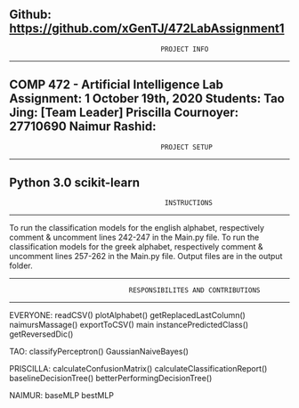 Github: https://github.com/xGenTJ/472LabAssignment1
-----------------------------------------------------------------------------------------------------------------
                                          PROJECT INFO
-----------------------------------------------------------------------------------------------------------------
COMP 472 -  Artificial Intelligence
Lab Assignment: 1
October 19th, 2020
Students:  Tao Jing:							[Team Leader]
           Priscilla Cournoyer: 27710690
		       Naimur Rashid: 
-----------------------------------------------------------------------------------------------------------------
                                          PROJECT SETUP
-----------------------------------------------------------------------------------------------------------------
Python 3.0
scikit-learn
-----------------------------------------------------------------------------------------------------------------
                                           INSTRUCTIONS
---------------------------------------------------------------------------------------------------------------  
To run the classification models for the english alphabet, respectively comment & uncomment lines 242-247 in the Main.py file.
To run the classification models for the greek alphabet, respectively comment & uncomment lines 257-262 in the Main.py file.
Output files are in the output folder.


-----------------------------------------------------------------------------------------------------------------
                                  RESPONSIBILITES AND CONTRIBUTIONS
---------------------------------------------------------------------------------------------------------------  
EVERYONE: 
	readCSV()
	plotAlphabet()
	getReplacedLastColumn()
	naimursMassage()
	exportToCSV()
	main
	instancePredictedClass()
	getReversedDic()
	
TAO:
	classifyPerceptron()
    GaussianNaiveBayes()

PRISCILLA:
	calculateConfusionMatrix()
	calculateClassificationReport()
	baselineDecisionTree()
	betterPerformingDecisionTree()

NAIMUR:
	baseMLP
	bestMLP
